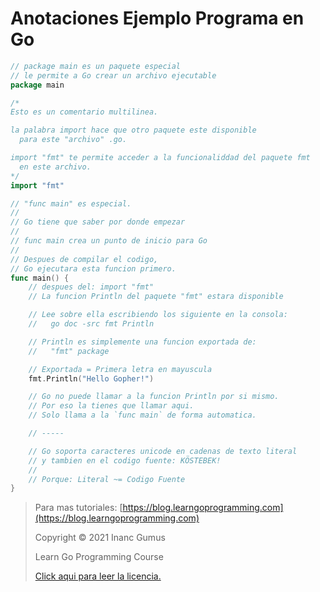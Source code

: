 # Anotaciones Ejemplo Programa en Go

```go
// package main es un paquete especial
// le permite a Go crear un archivo ejecutable
package main

/*
Esto es un comentario multilinea.

la palabra import hace que otro paquete este disponible
  para este "archivo" .go.

import "fmt" te permite acceder a la funcionaliddad del paquete fmt
  en este archivo.
*/
import "fmt"

// "func main" es especial.
//
// Go tiene que saber por donde empezar
//
// func main crea un punto de inicio para Go
//
// Despues de compilar el codigo,
// Go ejecutara esta funcion primero. 
func main() {
	// despues del: import "fmt"
	// La funcion Println del paquete "fmt" estara disponible

	// Lee sobre ella escribiendo los siguiente en la consola:
	//   go doc -src fmt Println

	// Println es simplemente una funcion exportada de:
	//   "fmt" package

	// Exportada = Primera letra en mayuscula
	fmt.Println("Hello Gopher!")

	// Go no puede llamar a la funcion Println por si mismo.
	// Por eso la tienes que llamar aqui.
	// Solo llama a la `func main` de forma automatica.

	// -----

    // Go soporta caracteres unicode en cadenas de texto literal
	// y tambien en el codigo fuente: KÖSTEBEK!
	//
	// Porque: Literal ~= Codigo Fuente 
}
```

<div style="page-break-after: always;"></div>

> Para mas tutoriales: [https://blog.learngoprogramming.com](https://blog.learngoprogramming.com)
>
> Copyright © 2021 Inanc Gumus
>
> Learn Go Programming Course
>
> [Click aqui para leer la licencia.](https://creativecommons.org/licenses/by-nc-sa/4.0/)